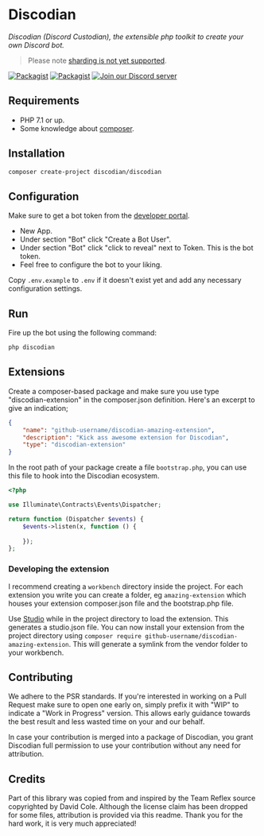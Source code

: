 # Discodian

*Discodian (Discord Custodian), the extensible php toolkit to create your own Discord bot.*

> Please note [sharding is not yet supported](https://github.com/discodian/discodian/issues/2).

[![Packagist](https://img.shields.io/packagist/v/discodian/core.svg)](https://packagist.org/packages/discodian/core)
[![Packagist](https://img.shields.io/packagist/dt/discodian/core.svg)](https://packagist.org/packages/discodian/core)
[![Join our Discord server](https://discordapp.com/api/guilds/380697983102222345/embed.png)](https://discord.gg/erybZg6)

## Requirements

- PHP 7.1 or up.
- Some knowledge about [composer](http://getcomposer.org).

## Installation

```bash
composer create-project discodian/discodian
```

## Configuration

Make sure to get a bot token from the [developer portal](https://discordapp.com/developers/applications/me).

- New App.
- Under section "Bot" click "Create a Bot User".
- Under section "Bot" click "click to reveal" next to Token. This is the bot token.
- Feel free to configure the bot to your liking.

Copy `.env.example` to `.env` if it doesn't exist yet and add any necessary configuration settings.

## Run

Fire up the bot using the following command:

```bash
php discodian
```

## Extensions

Create a composer-based package and make sure you use type "discodian-extension" in the composer.json
definition. Here's an excerpt to give an indication;

```json
{
    "name": "github-username/discodian-amazing-extension",
    "description": "Kick ass awesome extension for Discodian",
    "type": "discodian-extension"
}
```

In the root path of your package create a file `bootstrap.php`, you can use this file to hook into
the Discodian ecosystem.

```php
<?php

use Illuminate\Contracts\Events\Dispatcher;

return function (Dispatcher $events) {
    $events->listen(x, function () {
        
    });
};
```

### Developing the extension

I recommend creating a `workbench` directory inside the project. For each extension you write
you can create a folder, eg `amazing-extension` which houses your extension composer.json file
and the bootstrap.php file. 

Use [Studio](https://github.com/franzliedke/studio) while in the project directory to load
the extension. This generates a studio.json file. You can now install your extension from
the project directory using `composer require github-username/discodian-amazing-extension`. This
will generate a symlink from the vendor folder to your workbench.

## Contributing

We adhere to the PSR standards. If you're interested in working on a Pull Request
make sure to open one early on, simply prefix it with "WIP" to indicate a "Work
in Progress" version. This allows early guidance towards the best result and less
wasted time on your and our behalf.

In case your contribution is merged into a package of Discodian, you grant Discodian
full permission to use your contribution without any need for attribution.

## Credits

Part of this library was copied from and inspired by the Team Reflex source copyrighted 
by David Cole. Although the license claim has been dropped for some files, attribution
is provided via this readme. Thank you for the hard work, it is very much appreciated!
